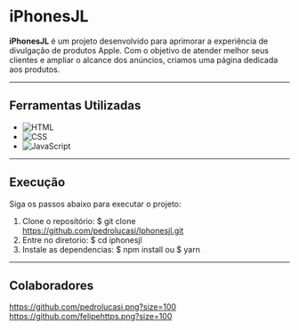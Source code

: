 # iPhonesJL

**iPhonesJL** é um projeto desenvolvido para aprimorar a experiência de divulgação de produtos Apple. Com o objetivo de atender melhor seus clientes e ampliar o alcance dos anúncios, criamos uma página dedicada aos produtos.

---

## Ferramentas Utilizadas

- ![HTML](https://img.shields.io/badge/HTML-E34F26?style=for-the-badge&logo=html5&logoColor=white)
- ![CSS](https://img.shields.io/badge/CSS-1572B6?style=for-the-badge&logo=css3&logoColor=white)
- ![JavaScript](https://img.shields.io/badge/JavaScript-F7DF1E?style=for-the-badge&logo=javascript&logoColor=black)
---

## Execução

Siga os passos abaixo para executar o projeto:

1. Clone o repositório:
   $ git clone https://github.com/pedrolucasi/Iphonesjl.git
2. Entre no diretorio:
   $ cd iphonesjl
3. Instale as dependencias:
   $ npm install
       ou
   $ yarn
---

## Colaboradores
https://github.com/pedrolucasi.png?size=100   https://github.com/felipehttps.png?size=100
